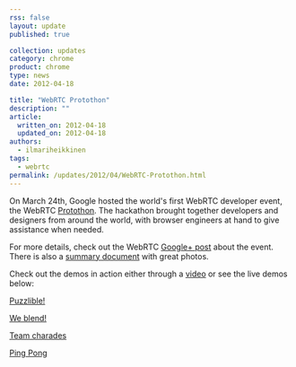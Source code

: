 ```yaml
---
rss: false
layout: update
published: true

collection: updates
category: chrome
product: chrome
type: news
date: 2012-04-18

title: "WebRTC Protothon"
description: ""
article:
  written_on: 2012-04-18
  updated_on: 2012-04-18
authors:
  - ilmariheikkinen
tags:
  - webrtc
permalink: /updates/2012/04/WebRTC-Protothon.html
---
```

On March 24th, Google hosted the world's first WebRTC developer event, the WebRTC [Protothon](http://protothon.com). The hackathon brought together developers and designers from around the world, with browser engineers at hand to give assistance when needed.

For more details, check out the WebRTC [Google+ post](https://plus.google.com/113817074606039822053/posts/iVsQt4XQcV6) about the event. There is also a [summary document](http://protothon.com/sitemedia/webrtc_protothon_docu.pdf) with great photos.

Check out the demos in action either through a [video](http://protothon.com/blog/2012/mar/29/protothon2-webrtc/) or see the live demos below:

[Puzzlible!](http://protothon.com/blog/2012/mar/27/red-square-puzzle-group/)

[We blend!](http://protothon.com/blog/2012/mar/25/we-blend/)

[Team charades](http://protothon.com/blog/2012/mar/25/team-charades/)

[Ping Pong](http://protothon.com/blog/2012/mar/27/blue-stripes-ping-pong/)

